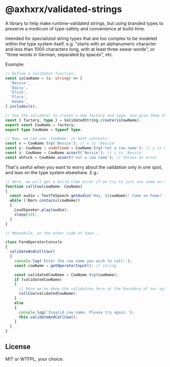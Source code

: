 # @axhxrx/validated-strings

A library to help make runtime-validated strings, but using branded types to preserve a modicum of type-safety and convenience at build-time.

Intended for specialized string types that are too complex to be modeled within the type system itself, e.g. "starts with an alphanumeric character and less than 1000 characters long, with at least three swear words", or "three words in German, separated by spaces", etc.

Example:

```ts
// Define a validator function:
const isCowName = (s: string) => [
  'Bessie',
  'Daisy',
  'Elsie',
  'Flora',
  'Hedda',
].includes(s);

// Use the validator to create a new factory and type, and give them the same name:
const { factory, type } = ValidatedString.create(isCowName);
export const CowName = factory;
export type CowName = typeof type;

// Now, we can use `CowName` in both contexts:
const x = CowName.try('Bessie'); // x is 'Bessie'
const y: CowName | undefined = CowName.try('not a cow name'); // y is undefined
const z: CowName = CowName.assert('Bessie'); // z is 'Bessie'
const ohFuck = CowName.assert('not a cow name'); // throws an error
```

That's useful when you want to worry about the validation only in one spot, and lean on the type system elsewhere. E.g.:

```ts
// Here, we will get a build-time error if we try to just use some un-checked `string` instead of a validated `CowName`:
function callCow(cowName: CowName)
{
  const audio = TextToSpeech.getAudio(`Hey, ${cowName}! Come on home!`);
  while (!Barn.contains(cowName))
  {
    LoudSpeaker.play(audio);
    sleep(10);
  }
}

// Meanwhile, on the other side of town...

class FarmOperatorConsole
{
  validateAndCallCow()
  {
    console.log('Enter the cow name you wish to call:');
    const cowName = getOperatorInput(); // string

    const validatedCowName = CowName.try(cowName);
    if (validatedCowName)
    {
      // Once we've done the validation here at the boundary of our system, the rest of the internals can just use `CowName` instead of `string`, and not worry about validation.
      callCow(validatedCowName);
    }
    else
    {
      console.log('Invalid cow name. Please try again.');
      this.validateAndCallCow();
    }
  }
}
```

## License

MIT or WTFPL, your choice.
